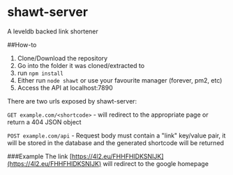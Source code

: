 # shawt-server
A leveldb backed link shortener

##How-to

1. Clone/Download the repository
2. Go into the folder it was cloned/extracted to
3. run `npm install`
4. Either run `node shawt` or use your favourite manager (forever, pm2, etc)
5. Access the API at localhost:7890

There are two urls exposed by shawt-server:

`GET example.com/<shortcode>` - will redirect to the appropriate page or return a 404 JSON object

`POST example.com/api` - Request body must contain a "link" key/value pair, it will be stored in the database and the generated shortcode will be returned

###Example
The link [https://4l2.eu/FHHFHIDKSNIJK](https://4l2.eu/FHHFHIDKSNIJK) will redirect to the google homepage
